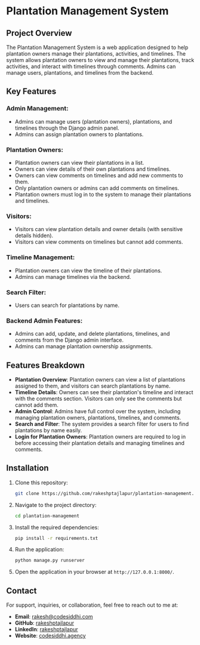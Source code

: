 
# Plantation Management System

## Project Overview

The Plantation Management System is a web application designed to help plantation owners manage their plantations, activities, and timelines. The system allows plantation owners to view and manage their plantations, track activities, and interact with timelines through comments. Admins can manage users, plantations, and timelines from the backend.

## Key Features

### Admin Management:
- Admins can manage users (plantation owners), plantations, and timelines through the Django admin panel.
- Admins can assign plantation owners to plantations.

### Plantation Owners:
- Plantation owners can view their plantations in a list.
- Owners can view details of their own plantations and timelines.
- Owners can view comments on timelines and add new comments to them.
- Only plantation owners or admins can add comments on timelines.
- Plantation owners must log in to the system to manage their plantations and timelines.

### Visitors:
- Visitors can view plantation details and owner details (with sensitive details hidden).
- Visitors can view comments on timelines but cannot add comments.

### Timeline Management:
- Plantation owners can view the timeline of their plantations.
- Admins can manage timelines via the backend.

### Search Filter:
- Users can search for plantations by name.

### Backend Admin Features:
- Admins can add, update, and delete plantations, timelines, and comments from the Django admin interface.
- Admins can manage plantation ownership assignments.

## Features Breakdown

- **Plantation Overview**: Plantation owners can view a list of plantations assigned to them, and visitors can search plantations by name.
- **Timeline Details**: Owners can see their plantation's timeline and interact with the comments section. Visitors can only see the comments but cannot add them.
- **Admin Control**: Admins have full control over the system, including managing plantation owners, plantations, timelines, and comments.
- **Search and Filter**: The system provides a search filter for users to find plantations by name easily.
- **Login for Plantation Owners**: Plantation owners are required to log in before accessing their plantation details and managing timelines and comments.


## Installation

1. Clone this repository:
   ```bash
   git clone https://github.com/rakeshptajlapur/plantation-management.git
   ```

2. Navigate to the project directory:
   ```bash
   cd plantation-management
   ```

3. Install the required dependencies:
   ```bash
   pip install -r requirements.txt
   ```

4. Run the application:
   ```bash
   python manage.py runserver
   ```

5. Open the application in your browser at `http://127.0.0.1:8000/`.

## Contact

For support, inquiries, or collaboration, feel free to reach out to me at:

- **Email**: rakesh@codesiddhi.com
- **GitHub**: [rakeshptajlapur](https://github.com/rakeshptajlapur)
- **LinkedIn**: [rakeshptajlapur](https://linkedin.com/in/rakeshptajlapur)
- **Website**: [codesiddhi.agency](https://codesiddhi.agency)
